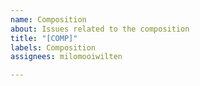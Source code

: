 ```yaml
---
name: Composition
about: Issues related to the composition
title: "[COMP]"
labels: Composition
assignees: milomooiwilten

---
```



